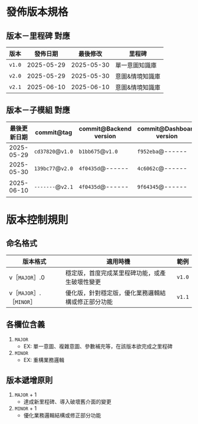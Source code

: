# 發佈版本規格

## 版本－里程碑 對應
| **版本** | **發佈日期** | **最後修改** | **里程碑**  |
|----------|-------------|-------------|-------------|
| `v1.0`   | 2025-05-29  | 2025-05-30  | 單一意圖知識庫 |
| `v2.0`   | 2025-05-29  | 2025-05-30  | 意圖&情境知識庫 |
| `v2.1`   | 2025-06-10  | 2025-06-10  | 意圖&情境知識庫 |


## 版本－子模組 對應
| **最後更新日期** | **commit@tag**    | **commit@Backend version** | **commit@Dashboard version** | **主要變動** |
|-----------------|-------------------|----------------------------|------------------------------|-------------|
| 2025-05-29      | `cd37820`@`v1.0`  | `b1bb675`@`v1.0`           | `f952eba`@------             |             |
| 2025-05-30      | `139bc77`@`v2.0`  | `4f0435d`@------           | `4c6062c`@------             |             |
| 2025-06-10      | `-------`@`v2.1`  | `4f0435d`@------           | `9f64345`@------             | dify部屬預設.env.dify |


# 版本控制規則

## 命名格式
| **版本格式**            | **適用時機**                                   | **範例** |
|------------------------|------------------------------------------------|----------|
| v［`MAJOR`］.0          | 穩定版，首度完成某里程碑功能，或產生破壞性變更    | `v1.0`   |
| v［`MAJOR`］.［`MINOR`］| 優化版，針對穩定版，優化業務邏輯結構或修正部分功能 | `v1.1`   |

## 各欄位含義
1. `MAJOR`
    - EX: 單一意圖、複雜意圖、參數補充等，在該版本欲完成之里程碑
2. `MINOR`
    - EX: 重構業務邏輯

## 版本遞增原則
1. `MAJOR` + 1
    - 達成新里程碑、導入破壞舊介面的變更
2. `MINOR` + 1
    - 優化業務邏輯結構或修正部分功能
